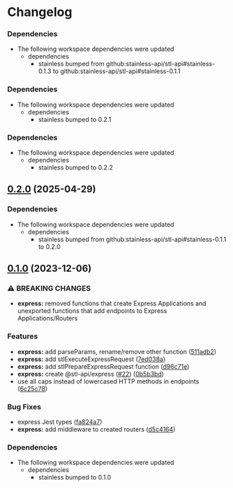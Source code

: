 # Changelog

### Dependencies

- The following workspace dependencies were updated
  - dependencies
    - stainless bumped from github:stainless-api/stl-api#stainless-0.1.3 to github:stainless-api/stl-api#stainless-0.1.1

### Dependencies

* The following workspace dependencies were updated
  * dependencies
    * stainless bumped to 0.2.1

### Dependencies

* The following workspace dependencies were updated
  * dependencies
    * stainless bumped to 0.2.2

## [0.2.0](https://github.com/stainless-api/stl-api/compare/express-v0.1.2...express-v0.2.0) (2025-04-29)


### Dependencies

* The following workspace dependencies were updated
  * dependencies
    * stainless bumped from github:stainless-api/stl-api#stainless-0.1.1 to 0.2.0

## [0.1.0](https://github.com/stainless-api/stl-api/compare/express-v0.0.3...express-v0.1.0) (2023-12-06)

### ⚠ BREAKING CHANGES

- **express:** removed functions that create Express Applications and unexported functions that add endpoints to Express Applications/Routers

### Features

- **express:** add parseParams, rename/remove other function ([511adb2](https://github.com/stainless-api/stl-api/commit/511adb2e3d56a5c2a8c7845bdc13550eaaffe45b))
- **express:** add stlExecuteExpressRequest ([7ed038a](https://github.com/stainless-api/stl-api/commit/7ed038a5fff13d664dd1d3e7acc498451735c74b))
- **express:** add stlPrepareExpressRequest function ([d96c71e](https://github.com/stainless-api/stl-api/commit/d96c71e1e91d7d902ccebcd7433b6e250d1e3677))
- **express:** create @stl-api/express ([#22](https://github.com/stainless-api/stl-api/issues/22)) ([0b5b3bd](https://github.com/stainless-api/stl-api/commit/0b5b3bd802b16e2aafd922e382fe93172ce82ec7))
- use all caps instead of lowercased HTTP methods in endpoints ([6c25c78](https://github.com/stainless-api/stl-api/commit/6c25c78e54dd4e0b3008bed22ef235e441d56dca))

### Bug Fixes

- express Jest types ([fa824a7](https://github.com/stainless-api/stl-api/commit/fa824a76266557bb57f58b14901eb4dbbc2bb6a5))
- **express:** add middleware to created routers ([d5c4164](https://github.com/stainless-api/stl-api/commit/d5c41649e13dc124b1d3d0feba4634540dc7b662))

### Dependencies

- The following workspace dependencies were updated
  - dependencies
    - stainless bumped to 0.1.0
